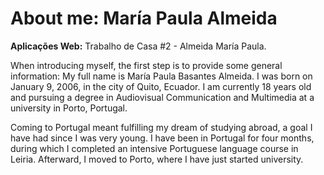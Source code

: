 # About me: María Paula Almeida

**Aplicações Web:** Trabalho de Casa #2 - Almeida María Paula.

When introducing myself, the first step is to provide some general information: My full name is María Paula Basantes Almeida. I was born on January 9, 2006, in the city of Quito, Ecuador. I am currently 18 years old and pursuing a degree in Audiovisual Communication and Multimedia at a university in Porto, Portugal.

Coming to Portugal meant fulfilling my dream of studying abroad, a goal I have had since I was very young. I have been in Portugal for four months, during which I completed an intensive Portuguese language course in Leiria. Afterward, I moved to Porto, where I have just started university.
